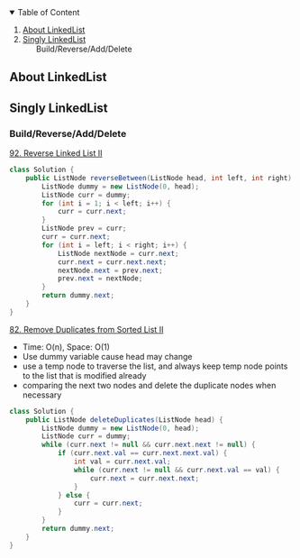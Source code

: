 <details open="open">
  <summary>Table of Content</summary>
  <ol>
    <li>
      <a href="#about-linkedlist">About LinkedList</a>
    </li>
    <li>
      <a href="#singly-linkedlist">Singly LinkedList</a>
      <ul>
          Build/Reverse/Add/Delete
      </ul>
    </li>
  </ol>
</details>

## About LinkedList

## Singly LinkedList

### Build/Reverse/Add/Delete 
[92. Reverse Linked List II](https://leetcode-cn.com/problems/reverse-linked-list-ii/)
```java
class Solution {
    public ListNode reverseBetween(ListNode head, int left, int right) {
        ListNode dummy = new ListNode(0, head);
        ListNode curr = dummy;
        for (int i = 1; i < left; i++) {
            curr = curr.next;
        }
        ListNode prev = curr;
        curr = curr.next;
        for (int i = left; i < right; i++) {
            ListNode nextNode = curr.next;
            curr.next = curr.next.next;
            nextNode.next = prev.next;
            prev.next = nextNode;
        }
        return dummy.next;
    }
}
```

[82. Remove Duplicates from Sorted List II](https://leetcode-cn.com/problems/remove-duplicates-from-sorted-list-ii/)
* Time: O(n), Space: O(1)
* Use dummy variable cause head may change
* use a temp node to traverse the list, and always keep temp node points to the list that is modified already
* comparing the next two nodes and delete the duplicate nodes when necessary
```java
class Solution {
    public ListNode deleteDuplicates(ListNode head) {
        ListNode dummy = new ListNode(0, head);
        ListNode curr = dummy;
        while (curr.next != null && curr.next.next != null) {
            if (curr.next.val == curr.next.next.val) {
                int val = curr.next.val;
                while (curr.next != null && curr.next.val == val) {
                    curr.next = curr.next.next;
                }
            } else {
                curr = curr.next;
            }
        }
        return dummy.next;
    }
}
```
